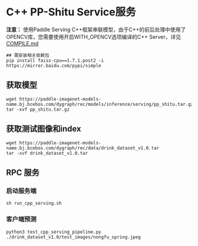 # C++ PP-Shitu Service服务

**注意：** 使用Paddle Serving C++框架串联模型，由于C++的前后处理中使用了OPENCV库，您需要使用开启WITH_OPENCV选项编译的C++ Server，详见[COMPILE.md](../../../../doc/Compile_CN.md)

```
## 需安装相关依赖包
pip install faiss-cpu==1.7.1.post2 -i https://mirror.baidu.com/pypi/simple
```

## 获取模型
```
wget https://paddle-imagenet-models-name.bj.bcebos.com/dygraph/rec/models/inference/serving/pp_shitu.tar.gz
tar -xvf pp_shitu.tar.gz
```

## 获取测试图像和index
```
wget https://paddle-imagenet-models-name.bj.bcebos.com/dygraph/rec/data/drink_dataset_v1.0.tar
tar -xvf drink_dataset_v1.0.tar
```

## RPC 服务
### 启动服务端
```
sh run_cpp_serving.sh
```

### 客户端预测
```
python3 test_cpp_serving_pipeline.py ./drink_dataset_v1.0/test_images/nongfu_spring.jpeg
```
